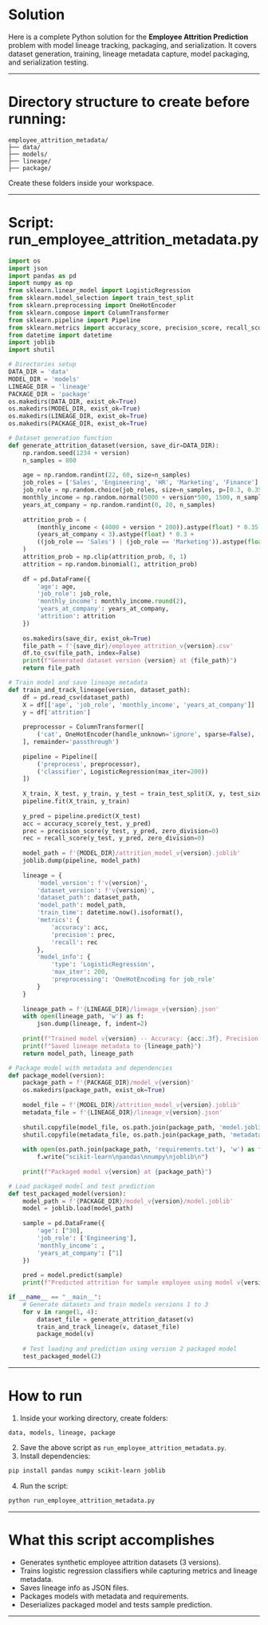 # Solution 
Here is a complete Python solution for the **Employee Attrition Prediction** problem with model lineage tracking, packaging, and serialization. It covers dataset generation, training, lineage metadata capture, model packaging, and serialization testing.

***

# Directory structure to create before running:

```
employee_attrition_metadata/
├── data/
├── models/
├── lineage/
├── package/
```

Create these folders inside your workspace.

***

# Script: run_employee_attrition_metadata.py

```python
import os
import json
import pandas as pd
import numpy as np
from sklearn.linear_model import LogisticRegression
from sklearn.model_selection import train_test_split
from sklearn.preprocessing import OneHotEncoder
from sklearn.compose import ColumnTransformer
from sklearn.pipeline import Pipeline
from sklearn.metrics import accuracy_score, precision_score, recall_score
from datetime import datetime
import joblib
import shutil

# Directories setup
DATA_DIR = 'data'
MODEL_DIR = 'models'
LINEAGE_DIR = 'lineage'
PACKAGE_DIR = 'package'
os.makedirs(DATA_DIR, exist_ok=True)
os.makedirs(MODEL_DIR, exist_ok=True)
os.makedirs(LINEAGE_DIR, exist_ok=True)
os.makedirs(PACKAGE_DIR, exist_ok=True)

# Dataset generation function
def generate_attrition_dataset(version, save_dir=DATA_DIR):
    np.random.seed(1234 + version)
    n_samples = 800
    
    age = np.random.randint(22, 60, size=n_samples)
    job_roles = ['Sales', 'Engineering', 'HR', 'Marketing', 'Finance']
    job_role = np.random.choice(job_roles, size=n_samples, p=[0.3, 0.35, 0.1, 0.15, 0.1])
    monthly_income = np.random.normal(5000 + version*500, 1500, n_samples).clip(2000, 15000)
    years_at_company = np.random.randint(0, 20, n_samples)
    
    attrition_prob = (
        (monthly_income < (4000 + version * 200)).astype(float) * 0.35 +
        (years_at_company < 3).astype(float) * 0.3 +
        ((job_role == 'Sales') | (job_role == 'Marketing')).astype(float) * 0.2
    )
    attrition_prob = np.clip(attrition_prob, 0, 1)
    attrition = np.random.binomial(1, attrition_prob)
    
    df = pd.DataFrame({
        'age': age,
        'job_role': job_role,
        'monthly_income': monthly_income.round(2),
        'years_at_company': years_at_company,
        'attrition': attrition
    })
    
    os.makedirs(save_dir, exist_ok=True)
    file_path = f'{save_dir}/employee_attrition_v{version}.csv'
    df.to_csv(file_path, index=False)
    print(f"Generated dataset version {version} at {file_path}")
    return file_path

# Train model and save lineage metadata
def train_and_track_lineage(version, dataset_path):
    df = pd.read_csv(dataset_path)
    X = df[['age', 'job_role', 'monthly_income', 'years_at_company']]
    y = df['attrition']
    
    preprocessor = ColumnTransformer([
        ('cat', OneHotEncoder(handle_unknown='ignore', sparse=False), ['job_role']),
    ], remainder='passthrough')
    
    pipeline = Pipeline([
        ('preprocess', preprocessor),
        ('classifier', LogisticRegression(max_iter=200))
    ])
    
    X_train, X_test, y_train, y_test = train_test_split(X, y, test_size=0.2, random_state=version)
    pipeline.fit(X_train, y_train)
    
    y_pred = pipeline.predict(X_test)
    acc = accuracy_score(y_test, y_pred)
    prec = precision_score(y_test, y_pred, zero_division=0)
    rec = recall_score(y_test, y_pred, zero_division=0)
    
    model_path = f'{MODEL_DIR}/attrition_model_v{version}.joblib'
    joblib.dump(pipeline, model_path)
    
    lineage = {
        'model_version': f'v{version}',
        'dataset_version': f'v{version}',
        'dataset_path': dataset_path,
        'model_path': model_path,
        'train_time': datetime.now().isoformat(),
        'metrics': {
            'accuracy': acc,
            'precision': prec,
            'recall': rec
        },
        'model_info': {
            'type': 'LogisticRegression',
            'max_iter': 200,
            'preprocessing': 'OneHotEncoding for job_role'
        }
    }
    
    lineage_path = f'{LINEAGE_DIR}/lineage_v{version}.json'
    with open(lineage_path, 'w') as f:
        json.dump(lineage, f, indent=2)
    
    print(f"Trained model v{version} -- Accuracy: {acc:.3f}, Precision: {prec:.3f}, Recall: {rec:.3f}")
    print(f"Saved lineage metadata to {lineage_path}")
    return model_path, lineage_path

# Package model with metadata and dependencies
def package_model(version):
    package_path = f'{PACKAGE_DIR}/model_v{version}'
    os.makedirs(package_path, exist_ok=True)
    
    model_file = f'{MODEL_DIR}/attrition_model_v{version}.joblib'
    metadata_file = f'{LINEAGE_DIR}/lineage_v{version}.json'
    
    shutil.copyfile(model_file, os.path.join(package_path, 'model.joblib'))
    shutil.copyfile(metadata_file, os.path.join(package_path, 'metadata.json'))
    
    with open(os.path.join(package_path, 'requirements.txt'), 'w') as f:
        f.write("scikit-learn\npandas\nnumpy\njoblib\n")
    
    print(f"Packaged model v{version} at {package_path}")

# Load packaged model and test prediction
def test_packaged_model(version):
    model_path = f'{PACKAGE_DIR}/model_v{version}/model.joblib'
    model = joblib.load(model_path)
    
    sample = pd.DataFrame({
        'age': [^30],
        'job_role': ['Engineering'],
        'monthly_income': ,
        'years_at_company': [^1]
    })
    
    pred = model.predict(sample)
    print(f"Predicted attrition for sample employee using model v{version}: {pred} (1=Will leave, 0=Will stay)")

if __name__ == "__main__":
    # Generate datasets and train models versions 1 to 3
    for v in range(1, 4):
        dataset_file = generate_attrition_dataset(v)
        train_and_track_lineage(v, dataset_file)
        package_model(v)
    
    # Test loading and prediction using version 2 packaged model
    test_packaged_model(2)
```


***

# How to run

1. Inside your working directory, create folders:
```
data, models, lineage, package
```

2. Save the above script as `run_employee_attrition_metadata.py`.
3. Install dependencies:
```bash
pip install pandas numpy scikit-learn joblib
```

4. Run the script:
```bash
python run_employee_attrition_metadata.py
```


***

# What this script accomplishes

- Generates synthetic employee attrition datasets (3 versions).
- Trains logistic regression classifiers while capturing metrics and lineage metadata.
- Saves lineage info as JSON files.
- Packages models with metadata and requirements.
- Deserializes packaged model and tests sample prediction.

***
